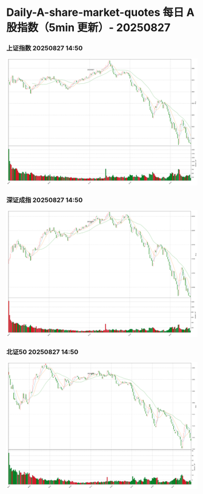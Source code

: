 
# Daily-A-share-market-quotes 每日 A 股指数（5min 更新）- 20250827

### 上证指数 20250827 14:50
![](./fig/2025/8/20250827-sh000001.png)

### 深证成指 20250827 14:50
![](./fig/2025/8/20250827-sz399001.png)

### 北证50 20250827 14:50
![](./fig/2025/8/20250827-bj899050.png)
